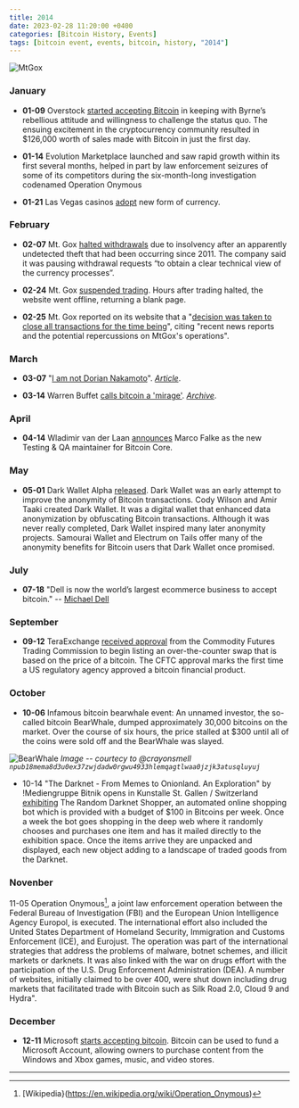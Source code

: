 ```yaml
---
title: 2014  
date: 2023-02-28 11:20:00 +0400
categories: [Bitcoin History, Events]
tags: [bitcoin event, events, bitcoin, history, "2014"]
---
```


![MtGox](https://en.bitcoin.it/w/images/en/e/e1/MtGoxProtest.jpg)

### **January**

* **01-09** Overstock [started accepting Bitcoin](https://web.archive.org/web/20160322120750/http://blogs.marketwatch.com/thetell/2014/01/09/bitcoin-now-accepted-on-overstock-com-through-vc-backed-coinbase/) in keeping with Byrne’s rebellious attitude and willingness to challenge the status quo. The ensuing excitement in the cryptocurrency community resulted in $126,000 worth of sales made with Bitcoin in just the first day.

* **01-14** Evolution Marketplace launched and saw rapid growth within its first several months, helped in part by law enforcement seizures of some of its competitors during the six-month-long investigation codenamed Operation Onymous

* **01-21** Las Vegas casinos [adopt](https://eu.usatoday.com/story/dispatches/2014/01/21/las-vegas-casinos-accepting-bitcoins/4713243/) new form of currency.
 
### **February**
 
* **02-07** Mt. Gox [halted withdrawals](https://www.bloomberg.com/news/articles/2014-02-07/bitcoin-price-falls-as-mt-gox-exchange-halts-activity?leadSource=uverify%20wall) due to insolvency after an apparently undetected theft that had been occurring since 2011. The company said it was pausing withdrawal requests “to obtain a clear technical view of the currency processes”.

* **02-24** Mt. Gox [suspended trading](https://en.bitcoin.it/wiki/Collapse_of_Mt._Gox). Hours after trading halted, the website went offline, returning a blank page.

* **02-25** Mt. Gox reported on its website that a "[decision was taken to close all transactions for the time being](https://www.marketwatch.com/story/mt-gox-says-transactions-closed-for-time-being-2014-02-25?link=MW_home_latest_news)", citing "recent news reports and the potential repercussions on MtGox's operations".

### **March**

* **03-07** "[I am not Dorian Nakamoto](https://p2pfoundation.ning.com/forum/topics/bitcoin-open-source?commentId=2003008%3AComment%3A52186&amp;xg_source=activity)". [*Article*](https://p2pfoundation.ning.com/forum/topics/bitcoin-open-source?commentId=2003008%3AComment%3A52186&amp;xg_source=activity).

* **03-14** Warren Buffet [calls bitcoin a 'mirage'](https://pdl-iphone-cnbc-com.akamaized.net/VCPS/Y2014/M03D14/3000257232/6ED3-SB-0314-Buffett_L.mp4). [*Archive*](https://web.archive.org/web/20170113070447/https://www.cnbc.com/2014/03/14/buffett-blasts-bitcoin-as-mirage-stay-away.html).

### **April**

* **04-14** Wladimir van der Laan [announces](https://bitcoincore.org/en/blog/2016/04/14/maintainer/) Marco Falke as the new Testing & QA maintainer for Bitcoin Core.

### **May**

* **05-01** Dark Wallet Alpha [released](https://github.com/darkwallet/darkwallet/releases/tag/0.1.0). Dark Wallet was an early attempt to improve the anonymity of Bitcoin transactions. Cody Wilson and Amir Taaki created Dark Wallet. It was a digital wallet that enhanced data anonymization by obfuscating Bitcoin transactions. Although it was never really completed, Dark Wallet inspired many later anonymity projects. Samourai Wallet and Electrum on Tails offer many of the anonymity benefits for Bitcoin users that Dark Wallet once promised.

### **July**

* **07-18** "Dell is now the world’s largest ecommerce business to accept bitcoin." -- [Michael Dell](https://twitter.com/MichaelDell/status/490162239983599616?s=20)

### **September**

* **09-12** TeraExchange [received approval](https://www.natlawreview.com/article/first-bitcoin-swap-proposed) from the Commodity Futures Trading Commission to begin listing an over-the-counter swap that is based on the price of a bitcoin. The CFTC approval marks the first time a US regulatory agency approved a bitcoin financial product.

### **October**

* **10-06** Infamous bitcoin bearwhale event: An unnamed investor, the so-called bitcoin BearWhale, dumped approximately 30,000 bitcoins on the market. Over the course of six hours, the price stalled at $300 until all of the coins were sold off and the BearWhale was slayed.

![BearWhale](https://nostr.build/i/nostr.build_92776a1067683ef4950b6164f721f55b2c29b227349e5b35a346202653a55b33.jpg)
*Image -- courtecy to @crayonsmell `npub18mema8d3u0ex37zwjdadw0rgwu4933hlemqagtlwaa0jzjk3atusqluyuj`*

* 10-14 "The Darknet - From Memes to Onionland. An Exploration" by !Mediengruppe Bitnik opens in Kunstalle St. Gallen / Switzerland [exhibiting](https://kunsthallesanktgallen.ch/en/exhibition/the-darknet-in-zusammenarbeit-mit-mediengruppe-bitnik-c280fb8c) The Random Darknet Shopper, an automated online shopping bot which is provided with a budget of $100 in Bitcoins per week. Once a week the bot goes shopping in the deep web where it randomly chooses and purchases one item and has it mailed directly to the exhibition space. Once the items arrive they are unpacked and displayed, each new object adding to a landscape of traded goods from the Darknet.

### **Novenber**

11-05 Operation Onymous[^1], a joint law enforcement operation between the Federal Bureau of Investigation (FBI) and the European Union Intelligence Agency Europol, is executed. The international effort also included the United States Department of Homeland Security, Immigration and Customs Enforcement (ICE), and Eurojust. The operation was part of the international strategies that address the problems of malware, botnet schemes, and illicit markets or darknets. It was also linked with the war on drugs effort with the participation of the U.S. Drug Enforcement Administration (DEA). A number of websites, initially claimed to be over 400, were shut down including drug markets that facilitated trade with Bitcoin such as Silk Road 2.0, Cloud 9 and Hydra".


### **December**

* **12-11** Microsoft [starts accepting bitcoin](https://www.theverge.com/2014/12/11/7375771/microsoft-supports-bitcoin-payments). Bitcoin can be used to fund a Microsoft Account, allowing owners to purchase content from the Windows and Xbox games, music, and video stores.

***

[^1]: [Wikipedia}(https://en.wikipedia.org/wiki/Operation_Onymous)
